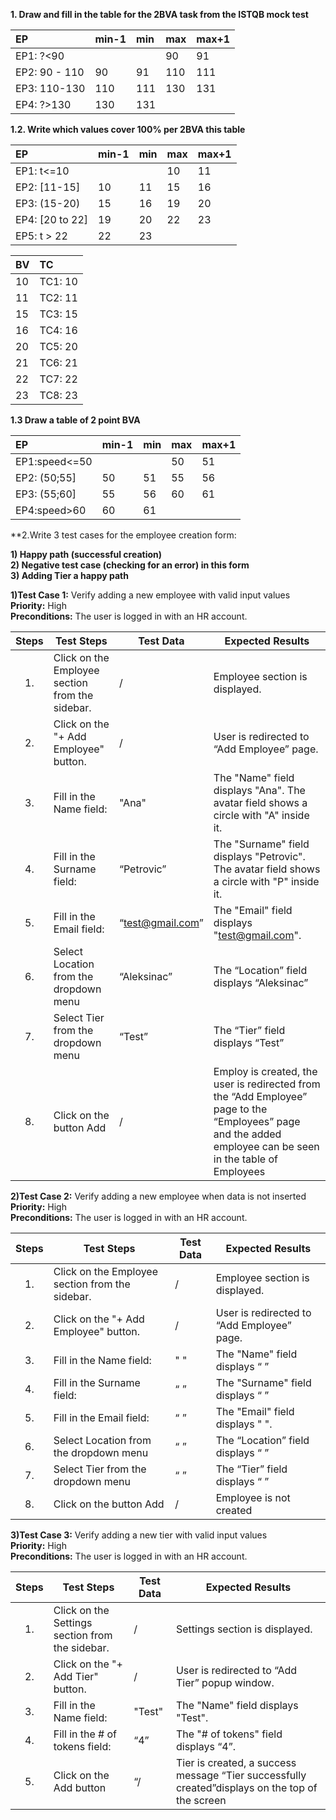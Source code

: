   
**1\. Draw and fill in the table for the 2BVA task from the ISTQB mock test**

| EP | min-1 | min | max | max+1 |
| :---- | :---- | :---- | :---- | :---- |
| EP1: ?\<90 |  |  | 90 | 91 |
| EP2: 90 \- 110 | 90 | 91 | 110 | 111 |
| EP3: 110-130 | 110 | 111 | 130 | 131 |
| EP4: ?\>130 | 130 | 131 |  |  |

**1.2. Write which values cover 100% per 2BVA this table**

| EP | min-1 | min | max | max+1 |
| :---- | :---- | :---- | :---- | :---- |
| EP1: t\<=10 |  |  |  10    | 11 |
| EP2: \[11-15\] | 10 | 11 | 15 | 16 |
| EP3: (15-20) | 15 | 16 | 19 | 20 |
| EP4: \[20 to 22\] | 19 | 20 | 22 | 23 |
| EP5: t \> 22 | 22 | 23 |  |  |

| BV | TC |
| :---- | :---- |
| 10 | TC1: 10 |
| 11 | TC2: 11 |
| 15 | TC3: 15 |
| 16 | TC4: 16 |
| 20 | TC5: 20 |
| 21 | TC6: 21 |
| 22 | TC7: 22 |
| 23 | TC8: 23 |

**1.3 Draw a table of 2 point BVA**

| EP | min-1 | min | max | max+1 |
| :---- | :---- | :---- | :---- | :---- |
| EP1:speed\<=50  |  |  | 50 | 51 |
| EP2: (50;55\] | 50 | 51 | 55 | 56 |
| EP3: (55;60\] | 55 | 56 | 60 | 61 |
| EP4:speed\>60 |  60 | 61 |  |  |

**2\.Write 3 test cases for the employee creation form: 

**1\) Happy path (successful creation)**  
**2\) Negative test case (checking for an error) in this form**  
**3\) Adding Tier a happy path**

**1)Test Case 1:** Verify adding a new employee with valid input values  
    **Priority:** High  
    **Preconditions:** The user is logged in with an HR account.

| Steps | Test Steps | Test Data | Expected Results |
| :---: | ----- | ----- | ----- |
| 1\. | Click on the Employee section from the sidebar. | / | Employee section is displayed. |
| 2\. | Click on the "+ Add Employee" button. | / | User is redirected to “Add Employee” page. |
| 3\. | Fill in the Name field:  | "Ana" | The "Name" field displays "Ana". The avatar field shows a circle with "A" inside it. |
| 4\. | Fill in the Surname field: | “Petrovic” | The "Surname" field displays "Petrovic". The avatar field shows a circle with "P" inside it. |
| 5\. | Fill in the Email field: | “test@gmail.com” | The "Email" field displays "test@gmail.com".  |
| 6\. | Select Location from the dropdown menu  | “Aleksinac” | The “Location” field displays “Aleksinac” |
| 7\. | Select Tier from the dropdown menu  | “Test” | The “Tier” field displays “Test” |
| 8\. | Click on the button Add | / | Employ is created, the user is redirected from the “Add Employee” page to the “Employees” page and the added employee can be seen in the table of Employees |

**2)Test Case 2:** Verify adding a new employee when data is not inserted  
    **Priority:** High  
    **Preconditions:** The user is logged in with an HR account.

| Steps | Test Steps | Test Data | Expected Results |
| :---: | ----- | ----- | ----- |
| 1\. | Click on the Employee section from the sidebar. | / | Employee section is displayed. |
| 2\. | Click on the "+ Add Employee" button. | / | User is redirected to “Add Employee” page. |
| 3\. | Fill in the Name field:  | " " | The "Name" field displays “ ”  |
| 4\. | Fill in the Surname field: | “ ” | The "Surname" field displays “ ” |
| 5\. | Fill in the Email field: | “ ” | The "Email" field displays " ".  |
| 6\. | Select Location from the dropdown menu  | “ ” | The “Location” field displays “ ” |
| 7\. | Select Tier from the dropdown menu  | “ ” | The “Tier” field displays “ ” |
| 8\. | Click on the button Add | / | Employee is not created |

**3)Test Case 3:** Verify adding a new tier with valid input values  
    **Priority:** High  
    **Preconditions:** The user is logged in with an HR account.

| Steps | Test Steps | Test Data | Expected Results |
| :---: | ----- | ----- | ----- |
| 1\. | Click on the Settings section from the sidebar. | / | Settings section is displayed. |
| 2\. | Click on the "+ Add Tier" button. | / | User is redirected to “Add Tier” popup window. |
| 3\. | Fill in the Name field:  | "Test" | The "Name" field displays "Test".  |
| 4\. | Fill in the \# of tokens field: | “4” | The "\# of tokens" field displays “4”. |
| 5\. | Click on the Add button | “/ | Tier is created, a success message “Tier successfully created”displays on the top of the screen  |


